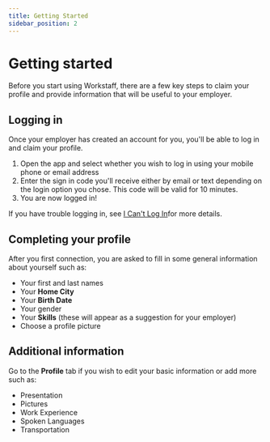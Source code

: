 ```yaml
---
title: Getting Started
sidebar_position: 2
---
```


# Getting started 

Before you start using Workstaff, there are a few key steps to claim your profile and provide information that will be useful to your employer.   

## Logging in 
Once your employer has created an account for you, you'll be able to log in and claim your profile. 

1. Open the app and select whether you wish to log in using your mobile phone or email address 
2. Enter the sign in code you'll receive either by email or text depending on the login option you chose. This code will be valid for 10 minutes. 
3. You are now logged in! 

If you have trouble logging in, see [I Can't Log In](../workers/troubleshooting/Connection/i-cant-login.md)for more details.

## Completing your profile 
After you first connection, you are asked to fill in some general information about yourself such as: 
- Your first and last names 
- Your **Home City**
- Your **Birth Date**
- Your gender 
- Your **Skills** (these will appear as a suggestion for your employer)
- Choose a profile picture 

## Additional information
Go to the **Profile** tab if you wish to edit your basic information or add more such as:
- Presentation 
- Pictures 
- Work Experience 
- Spoken Languages 
- Transportation